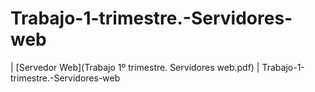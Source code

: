 # Trabajo-1-trimestre.-Servidores-web

| [Servedor Web](Trabajo 1º trimestre. Servidores web.pdf) | Trabajo-1-trimestre.-Servidores-web
